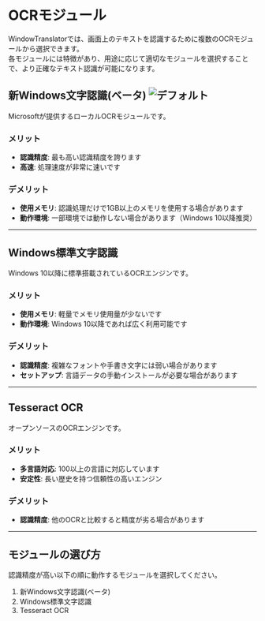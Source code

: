 # OCRモジュール

WindowTranslatorでは、画面上のテキストを認識するために複数のOCRモジュールから選択できます。  
各モジュールには特徴があり、用途に応じて適切なモジュールを選択することで、より正確なテキスト認識が可能になります。

## 新Windows文字認識(ベータ) ![デフォルト](https://img.shields.io/badge/デフォルト-brightgreen)

Microsoftが提供するローカルOCRモジュールです。

### メリット
- **認識精度**: 最も高い認識精度を誇ります
- **高速**: 処理速度が非常に速いです

### デメリット
- **使用メモリ**: 認識処理だけで1GB以上のメモリを使用する場合があります
- **動作環境**: 一部環境では動作しない場合があります（Windows 10以降推奨）

---

## Windows標準文字認識

Windows 10以降に標準搭載されているOCRエンジンです。

### メリット
- **使用メモリ**: 軽量でメモリ使用量が少ないです
- **動作環境**: Windows 10以降であれば広く利用可能です

### デメリット
- **認識精度**: 複雑なフォントや手書き文字には弱い場合があります
- **セットアップ**: 言語データの手動インストールが必要な場合があります

---

## Tesseract OCR

オープンソースのOCRエンジンです。

### メリット
- **多言語対応**: 100以上の言語に対応しています
- **安定性**: 長い歴史を持つ信頼性の高いエンジン

### デメリット
- **認識精度**: 他のOCRと比較すると精度が劣る場合があります

---

## モジュールの選び方

認識精度が高い以下の順に動作するモジュールを選択してください。

1. 新Windows文字認識(ベータ)
2. Windows標準文字認識
3. Tesseract OCR
